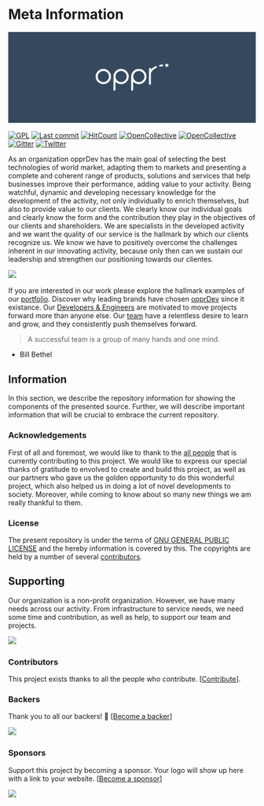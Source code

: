# Meta Information

<img src="https://github.com/opprDev/meta/blob/master/banners/opprdev_banner_4_1_1356x500.png?raw=true">

[![GPL](https://flat.badgen.net/github/license/opprDev/stopcorona)](https://github.com/opprDev/stopcorona/blob/master/LICENSE)
[![Last commit](https://img.shields.io/github/last-commit/opprDev/meta?style=flat-square)](https://github.com/opprDev/meta/commits/master)
[![HitCount](http://hits.dwyl.io/opprDev/meta.svg)](http://hits.dwyl.io/opprDev/meta)
[![OpenCollective](https://opencollective.com/oppr/backers/badge.svg?style=flat-square)](#backers)
[![OpenCollective](https://opencollective.com/oppr/sponsors/badge.svg?style=flat-square)](#sponsors)
[![Gitter](https://img.shields.io/gitter/room/gitterHQ/gitter.svg?style=flat-square)](https://gitter.im/opprTeam)
[![Twitter](https://flat.badgen.net/twitter/follow/opprGroup)](https://twitter.com/opprGroup)

As an organization opprDev has the main goal of selecting the best technologies of world market, adapting them to markets and presenting a complete and coherent range of products, solutions and services that help businesses improve their performance, adding value to your activity. Being watchful, dynamic and developing necessary knowledge for the development of the activity, not only individually to enrich themselves, but also to provide value to our clients. We clearly know our individual goals and clearly know the form and the contribution they play in the objectives of our clients and shareholders. We are specialists in the developed activity and we want the quality of our service is the hallmark by which our clients recognize us. We know we have to positively overcome the challenges inherent in our innovating activity, because only then can we sustain our leadership and strengthen our positioning towards our clientes.

<a href="https://www.patreon.com/oppr" target="_blank">
<img src="https://c5.patreon.com/external/logo/become_a_patron_button@2x.png" width="160">
</a>

If you are interested in our work please explore the hallmark examples of our [portfolio](https://dev.oppr.io/#portfolio). Discover why leading brands have chosen [opprDev](https://dev.oppr.io/) since it existance. Our [Developers & Engineers](https://dev.oppr.io/#team) are motivated to move projects forward more than anyone else. Our [team](https://dev.oppr.io/#team) have a relentless desire to learn and grow, and they consistently push themselves forward.

> A successful team is a group of many hands and one mind.

- Bill Bethel

## Information

In this section, we describe the repository information for showing the components of the presented source. Further, we will describe important information that will be crucial to embrace the current repository.

### Acknowledgements

First of all and foremost, we would like to thank to the [all people](https://github.com/orgs/opprDev/people) that is currently contributing to this project. We would like to express our special thanks of gratitude to envolved to create and build this project, as well as our partners who gave us the golden opportunity to do this wonderful project, which also helped us in doing a lot of novel developments to society. Moreover, while coming to know about so many new things we am really thankful to them.

### License

The present repository is under the terms of [GNU GENERAL PUBLIC LICENSE](LICENSE) and the hereby information is covered by this. The copyrights are held by a number of several [contributors](https://github.com/orgs/opprDev/people).

## Supporting

Our organization is a non-profit organization. However, we have many needs across our activity. From infrastructure to service needs, we need some time and contribution, as well as help, to support our team and projects.

<span class="image">
  <a href="https://opencollective.com/oppr" target="_blank">
    <img src="https://opencollective.com/oppr/tiers/backer.svg" width="220">
  </a>
</span>

### Contributors

This project exists thanks to all the people who contribute. [[Contribute](CONTRIBUTING.md)].

### Backers

Thank you to all our backers! 🙏 [[Become a backer](https://opencollective.com/oppr#backer)]

<span class="image">
  <a href="https://opencollective.com/oppr#backers" target="_blank">
    <img src="https://opencollective.com/oppr/backers.svg?width=890">
  </a>
</span>

### Sponsors

Support this project by becoming a sponsor. Your logo will show up here with a link to your website. [[Become a sponsor](https://opencollective.com/oppr#sponsor)]

<span class="image">
  <a href="https://opencollective.com/oppr/sponsor/0/website" target="_blank">
    <img src="https://opencollective.com/oppr/sponsor/0/avatar.svg">
  </a>
</span>
